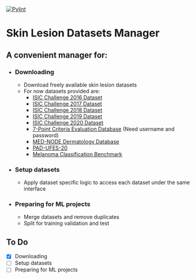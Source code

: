[![Pylint](https://github.com/livanosg/mel-data/actions/workflows/pylint.yml/badge.svg?branch=master)](https://github.com/livanosg/mel-data/actions/workflows/pylint.yml)

# Skin Lesion Datasets Manager
## A convenient manager for:
- ### Downloading
    - Download freely available skin lesion datasets
    - For now datasets provided are:
        - [ISIC Challenge 2016 Dataset](https://challenge.isic-archive.com/data/#2016)
        - [ISIC Challenge 2017 Dataset](https://challenge.isic-archive.com/data/#2017)
        - [ISIC Challenge 2018 Dataset](https://challenge.isic-archive.com/data/#2018)
        - [ISIC Challenge 2019 Dataset](https://challenge.isic-archive.com/data/#2019)
        - [ISIC Challenge 2020 Dataset](https://challenge.isic-archive.com/data/#2020)
        - [7-Point Criteria Evaluation Database](https://derm.cs.sfu.ca/Welcome.html) (Need username and password)
        - [MED-NODE Dermatology Database](https://www.cs.rug.nl/~imaging/databases/melanoma_naevi/index.html)
        - [PAD-UFES-20](https://data.mendeley.com/datasets/zr7vgbcyr2/1)
        - [Melanoma Classification Benchmark](https://skinclass.de/mclass/)

- ### Setup datasets
    - Apply dataset specific logic to access each dataset under the same interface
- ### Preparing for ML projects
    - Merge datasets and remove duplicates
    - Split for training validation and test

## To Do
- [x] Downloading
- [ ] Setup datasets
- [ ] Preparing for ML projects
